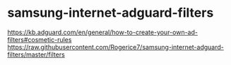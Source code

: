 # samsung-internet-adguard-filters
https://kb.adguard.com/en/general/how-to-create-your-own-ad-filters#cosmetic-rules
https://raw.githubusercontent.com/Rogerice7/samsung-internet-adguard-filters/master/filters
